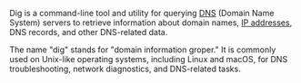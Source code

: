 Dig is a command-line tool and utility for querying [DNS](../networking/dns.md) (Domain Name System) servers to retrieve information about domain names, [IP addresses](../networking/ipa.md), DNS records, and other DNS-related data.

The name "dig" stands for "domain information groper." It is commonly used on Unix-like operating systems, including Linux and macOS, for DNS troubleshooting, network diagnostics, and DNS-related tasks.
